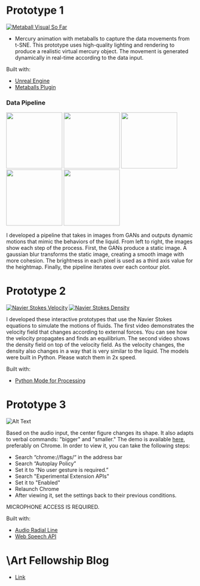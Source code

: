 # Prototype 1
[![Metaball Visual So Far](https://img.youtube.com/vi/BM3qe0Q5glw/0.jpg)](https://www.youtube.com/watch?v=BM3qe0Q5glw)

* Mercury animation with metaballs to capture the data movements from t-SNE. This prototype uses high-quality lighting and rendering to produce a realistic virtual mercury object. The movement is generated dynamically in real-time according to the data input. 

Built with:
* [Unreal Engine](https://www.unrealengine.com/en-US/what-is-unreal-engine-4)
* [Metaballs Plugin](https://github.com/andyrst/ue4_metaballs)

### Data Pipeline

<p float="center">
  <img src="https://github.com/backslashart/backslashart.github.io/blob/master/assets/images/initialview.png" width="150" />
  <img src="https://github.com/backslashart/backslashart.github.io/blob/master/assets/images/blurring.gif" width="150" /> 
  <img src="https://github.com/backslashart/backslashart.github.io/blob/master/assets/images/3dmap.png" width="150" />
  <img src="https://github.com/backslashart/backslashart.github.io/blob/master/assets/images/topview.png" width="150" />
  <img src="https://github.com/backslashart/backslashart.github.io/blob/master/assets/images/morphing.gif" width="150" />
</p>
I developed a pipeline that takes in images from GANs and outputs dynamic motions that mimic the behaviors of the liquid. From left to right, the images show each step of the process. First, the GANs produce a static image. A gaussian blur transforms the static image, creating a smooth image with more cohesion. The brightness in each pixel is used as a third axis value for the heightmap. Finally, the pipeline iterates over each contour plot. 

# Prototype 2
[![Navier Stokes Velocity](https://img.youtube.com/vi/4wI4yDbP9sk/0.jpg)](https://youtu.be/4wI4yDbP9sk)
[![Navier Stokes Density](https://img.youtube.com/vi/zw3U7I0rC7E/0.jpg)](https://youtu.be/zw3U7I0rC7E)

I developed these interactive prototypes that use the Navier Stokes equations to simulate the motions of fluids. The first video demonstrates the velocity field that changes according to external forces. You can see how the velocity propagates and finds an equilibrium. The second video shows the density field on top of the velocity field. As the velocity changes, the density also changes in a way that is very similar to the liquid. The models were built in Python. Please watch them in 2x speed. 

Built with:
* [Python Mode for Processing](https://github.com/jdf/processing.py)

# Prototype 3

![Alt Text](https://github.com/hyunjacoblee/-art_prototype/blob/master/prototype.gif)

Based on the audio input, the center figure changes its shape. It also adapts to verbal commands: "bigger" and "smaller." The demo is available [here](https://bit.ly/prototype_jacob), preferably on Chrome. In order to view it, you can take the following steps: 

* Search “chrome://flags/“ in the address bar
* Search “Autoplay Policy”
* Set it to “No user gesture is required.”
* Search "Experimental Extension APIs"
* Set it to "Enabled"
* Relaunch Chrome
* After viewing it, set the settings back to their previous conditions.

MICROPHONE ACCESS IS REQUIRED. 

Built with:
* [Audio Radial Line](https://bl.ocks.org/alexmacy/a39e1e54f68c45b5e1bb5b27c78908db)
* [Web Speech API](https://developer.mozilla.org/en-US/docs/Web/API/Web_Speech_API)

# \Art Fellowship Blog 
* [Link](https://backslashart.github.io/)
